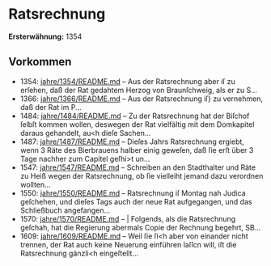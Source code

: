 # Ratsrechnung

**Ersterwähnung:** 1354

## Vorkommen
- 1354: [jahre/1354/README.md](../jahre/1354/README.md) – Aus der Ratsrechnung aber iſ zu erſehen, daß der Rat
gedahtem Herzog von Braunſchweig, als er zu S...
- 1366: [jahre/1366/README.md](../jahre/1366/README.md) – Aus der Ratsrechnung iſ} zu vernehmen, daß der Rat
im P...
- 1484: [jahre/1484/README.md](../jahre/1484/README.md) – Zu der Ratsrechnung hat der Biſchof ſelbſt kommen
wollen, deswegen der Rat vielfältig mit dem Domkapitel
daraus gehandelt, au<h dieſe Sachen...
- 1487: [jahre/1487/README.md](../jahre/1487/README.md) – Dieſes Jahrs Ratsrechnung ergiebt, wenn 3 Räte des
Bierbrauens halber einig geweſen, daß ſie erſt über
3 Tage nachher zum Capitel geſhi>t un...
- 1547: [jahre/1547/README.md](../jahre/1547/README.md) – Schreiben an den Stadthalter und Räte zu Heiß
wegen der Ratsrechnung, ob ſie vielleiht jemand dazu
verordnen wollten...
- 1550: [jahre/1550/README.md](../jahre/1550/README.md) – Ratsrechnung iſ Montag nah Judica geſchehen, und
dieſes Tags auch der neue Rat aufgegangen, und das
Schließbuch angefangen...
- 1570: [jahre/1570/README.md](../jahre/1570/README.md) – |
Folgends, als die Ratsrechnung geſchah, hat die Regierung
abermals Copie der Rechnung begehrt, SB...
- 1609: [jahre/1609/README.md](../jahre/1609/README.md) – Weil ſie ſi<h aber von einander nicht trennen,
der Rat auch keine Neuerung einführen laſſcn will, iſt
die Ratsrechnung gänzli<h eingeſtellt...
